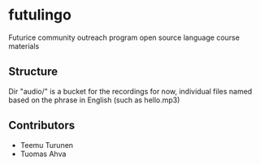 # futulingo
Futurice community outreach program open source language course materials

## Structure

Dir "audio/" is a bucket for the recordings for now, individual files named based on the phrase in English (such as hello.mp3)

## Contributors

* Teemu Turunen
* Tuomas Ahva
